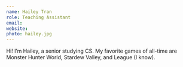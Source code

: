 ```yaml
---
name: Hailey Tran
role: Teaching Assistant
email:
website:
photo: hailey.jpg
---
```


Hi! I’m Hailey, a senior studying CS. My favorite games of all-time are Monster Hunter World, Stardew Valley, and League (I know).
